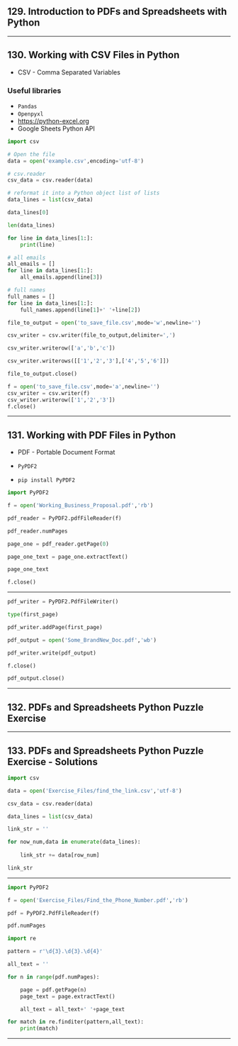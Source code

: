 ## 129. Introduction to PDFs and Spreadsheets with Python

***

## 130. Working with CSV Files in Python

* CSV - Comma Separated Variables

### Useful libraries

* `Pandas`
* `Openpyxl`
* https://python-excel.org
* Google Sheets Python API

```python
import csv

# Open the file
data = open('example.csv',encoding='utf-8')

# csv.reader
csv_data = csv.reader(data)

# reformat it into a Python object list of lists
data_lines = list(csv_data)

data_lines[0]

len(data_lines)

for line in data_lines[1:]:
    print(line)

# all emails
all_emails = []
for line in data_lines[1:]:
    all_emails.append(line[3])

# full names
full_names = []
for line in data_lines[1:]:
    full_names.append(line[1]+' '+line[2])
```

```python
file_to_output = open('to_save_file.csv',mode='w',newline='')

csv_writer = csv.writer(file_to_output,delimiter=',')

csv_writer.writerow(['a','b','c'])

csv_writer.writerows([['1','2','3'],['4','5','6']])

file_to_output.close()
```

```python
f = open('to_save_file.csv',mode='a',newline='')
csv_writer = csv.writer(f)
csv_writer.writerow(['1','2','3'])
f.close()
```

***

## 131. Working with PDF Files in Python

* PDF - Portable Document Format

* `PyPDF2` 
* `pip install PyPDF2`

```python
import PyPDF2

f = open('Working_Business_Proposal.pdf','rb')

pdf_reader = PyPDF2.pdfFileReader(f)

pdf_reader.numPages

page_one = pdf_reader.getPage(0)

page_one_text = page_one.extractText()

page_one_text

f.close()
```

***

```python
pdf_writer = PyPDF2.PdfFileWriter()

type(first_page)

pdf_writer.addPage(first_page)

pdf_output = open('Some_BrandNew_Doc.pdf','wb')

pdf_writer.write(pdf_output)

f.close()

pdf_output.close()
```

***

## 132. PDFs and Spreadsheets Python Puzzle Exercise

***

## 133. PDFs and Spreadsheets Python Puzzle Exercise - Solutions

```python
import csv

data = open('Exercise_Files/find_the_link.csv','utf-8')

csv_data = csv.reader(data)

data_lines = list(csv_data)

link_str = ''

for now_num,data in enumerate(data_lines):
    
    link_str += data[row_num]

link_str
```

***

```python
import PyPDF2

f = open('Exercise_Files/Find_the_Phone_Number.pdf','rb')

pdf = PyPDF2.PdfFileReader(f)

pdf.numPages
```

```python
import re

pattern = r'\d{3}.\d{3}.\d{4}'

all_text = ''

for n in range(pdf.numPages):

    page = pdf.getPage(n)
    page_text = page.extractText()

    all_text = all_text+' '+page_text

for match in re.finditer(pattern,all_text):
    print(match)
```

***
